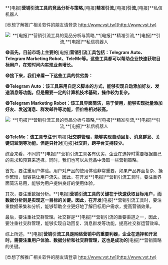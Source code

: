**[电报]**营销引流工具的竞品分析与策略,**[电报]**精准引流,**[电报]**引流,**[电报]**私信机器人

[😍想了解推广相关软件的朋友请登录 http://www.vst.tw](http://www.vst.tw)

 <center><img src="https://vst.tw/MP4/tuiguang/png/7.png" alt="**[电报]**营销引流工具的竞品分析与策略,**[电报]**精准引流,**[电报]**引流,**[电报]**私信机器人"></center>

**😄首先，目前市场上主要的**[电报]**营销引流工具包括：Telegram Auto、Telegram Marketing Robot、TeleMe等。这些工具都可以帮助企业快速获取目标用户，在短时间内实现业务增长。**

**😄接下来，我们来看一下这些工具的优劣势：**

**😄Telegram Auto：该工具采用自定义脚本的方式，能够实现自动添加好友、发送消息等功能。但是需要一定的计算机技术基础，操作较为复杂。**

**😄Telegram Marketing Robot：该工具界面简洁，易于使用，能够实现批量添加好友、发送消息、群发邮件等功能，但价格相对较高。**

 <center><img src="https://vst.tw/MP4/tuiguang/png/7.png" alt="**[电报]**营销引流工具的竞品分析与策略,**[电报]**精准引流,**[电报]**引流,**[电报]**私信机器人"></center>

**😄TeleMe：该工具专注于**[电报]**社交群管理，能够实现自动回复、消息群发、关键词监测等功能。但是只针对**[电报]**社交群，跨平台支持较少。**

综合来看，不同的**[电报]**营销引流工具各有优劣，企业在选择时需要根据自己的需求和预算来选择。同时，我们也可以从竞品中汲取一些营销策略。

首先，要注重用户体验。用户对产品的使用体验非常重要，如果产品界面复杂、操作繁琐，很容易让用户流失。因此，在开发**[电报]**营销引流工具时，要注重界面简洁易用，能够为用户提供良好的使用体验。

其次，要注重数据分析。**[电报]**营销引流工具的关键在于快速获取目标用户，而数据分析则是实现这一目标的关键。因此，在开发**[电报]**营销引流工具时，要注重数据采集和分析，能够帮助企业更好地了解目标用户需求，提高营销效果。

最后，要注重社交群管理。社交群是**[电报]**营销引流的重要渠道之一，因此，要注重社交群管理，能够实现自动回复、消息群发等功能，提高社交群运营效率。

综上所述，**[电报]**营销引流工具是网络营销中的重要利器，企业在选择和开发时，需要注重用户体验、数据分析和社交群管理，这也是成功的**[电报]**营销策略的关键。

[😍想了解推广相关软件的朋友请登录 http://www.vst.tw](http://www.vst.tw)



